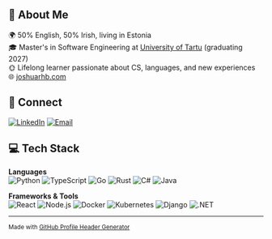 ## 👋 About Me

🌍 50% English, 50% Irish, living in Estonia  
🎓 Master's in Software Engineering at [University of Tartu](https://ut.ee/et) (graduating 2027)  
🌞 Lifelong learner passionate about CS, languages, and new experiences  
🌐 [joshuarhb.com](https://joshuarhb.com/)

## 🔗 Connect

[![LinkedIn](https://img.shields.io/badge/-LinkedIn-0077B5?style=flat&logo=linkedin&logoColor=white)](https://www.linkedin.com/in/joshuarhb/)
[![Email](https://img.shields.io/badge/-Email-D14836?style=flat&logo=gmail&logoColor=white)](mailto:me@joshuarhb.com)

## 💻 Tech Stack

**Languages**  
![Python](https://img.shields.io/badge/-Python-3776AB?style=flat&logo=python&logoColor=white)
![TypeScript](https://img.shields.io/badge/-TypeScript-3178C6?style=flat&logo=typescript&logoColor=white)
![Go](https://img.shields.io/badge/-Go-00ADD8?style=flat&logo=go&logoColor=white)
![Rust](https://img.shields.io/badge/-Rust-000000?style=flat&logo=rust&logoColor=white)
![C#](https://img.shields.io/badge/-C%23-239120?style=flat&logo=c-sharp&logoColor=white)
![Java](https://img.shields.io/badge/-Java-007396?style=flat&logo=java&logoColor=white)

**Frameworks & Tools**  
![React](https://img.shields.io/badge/-React-61DAFB?style=flat&logo=react&logoColor=black)
![Node.js](https://img.shields.io/badge/-Node.js-339933?style=flat&logo=node.js&logoColor=white)
![Docker](https://img.shields.io/badge/-Docker-2496ED?style=flat&logo=docker&logoColor=white)
![Kubernetes](https://img.shields.io/badge/-Kubernetes-326CE5?style=flat&logo=kubernetes&logoColor=white)
![Django](https://img.shields.io/badge/-Django-092E20?style=flat&logo=django&logoColor=white)
![.NET](https://img.shields.io/badge/-.NET-512BD4?style=flat&logo=.net&logoColor=white)

---

<sub>Made with [GitHub Profile Header Generator](https://leviarista.github.io/github-profile-header-generator/)</sub>